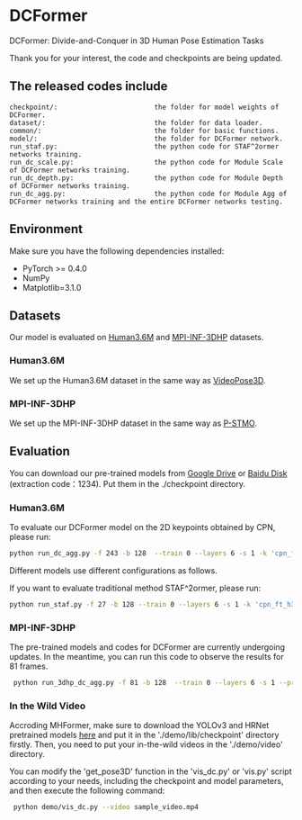 # DCFormer
DCFormer: Divide-and-Conquer in 3D Human Pose Estimation Tasks

Thank you for your interest, the code and checkpoints are being updated.

## The released codes include
    checkpoint/:                        the folder for model weights of DCFormer.
    dataset/:                           the folder for data loader.
    common/:                            the folder for basic functions.
    model/:                             the folder for DCFormer network.
    run_staf.py:                        the python code for STAF^2ormer networks training.
    run_dc_scale.py:                    the python code for Module Scale of DCFormer networks training.
    run_dc_depth.py:                    the python code for Module Depth of DCFormer networks training.
    run_dc_agg.py:                      the python code for Module Agg of DCFormer networks training and the entire DCFormer networks testing.

## Environment
Make sure you have the following dependencies installed:
* PyTorch >= 0.4.0
* NumPy
* Matplotlib=3.1.0

## Datasets
Our model is evaluated on [Human3.6M](http://vision.imar.ro/human3.6m) and [MPI-INF-3DHP](https://vcai.mpi-inf.mpg.de/3dhp-dataset/) datasets.
### Human3.6M
We set up the Human3.6M dataset in the same way as [VideoPose3D](https://github.com/facebookresearch/VideoPose3D/blob/master/DATASETS.md). 
### MPI-INF-3DHP
We set up the MPI-INF-3DHP dataset in the same way as [P-STMO](https://github.com/paTRICK-swk/P-STMO). 

## Evaluation
You can download our pre-trained models from [Google Drive]() or [Baidu Disk]() (extraction code：1234). Put them in the ./checkpoint directory.
### Human3.6M
To evaluate our DCFormer model on the 2D keypoints obtained by CPN, please run:
```bash
python run_dc_agg.py -f 243 -b 128  --train 0 --layers 6 -s 1 -k 'cpn_ft_h36m_dbb' --reload 1 --previous_dir_scale ./checkpoint/model_243_DCFormer/agg_scale_1_4030.pth --previous_dir_depth ./checkpoint/model_243_DCFormer/agg_depth_1_4030.pth --previous_dir_agg ./checkpoint/model_243_DCFormer/agg_1_4030.pth
```
Different models use different configurations as follows.

If you want to evaluate traditional method STAF^2ormer, please run:
```bash
python run_staf.py -f 27 -b 128 --train 0 --layers 6 -s 1 -k 'cpn_ft_h36m_dbb' --reload 1 --previous_dir ./checkpoint/model_27_DCFormer/staf_6_4385.pth
```
### MPI-INF-3DHP
The pre-trained models and codes for DCFormer are currently undergoing updates. In the meantime, you can run this code to observe the results for 81 frames.

```bash
 python run_3dhp_dc_agg.py -f 81 -b 128  --train 0 --layers 6 -s 1 --previous_dir_scale ./checkpoint/model_81_DCFormer/3dhp_agg_scale_4_2132.pth --previous_dir_depth ./checkpoint/model_81_DCFormer/3dhp_agg_depth_4_2132.pth --reload 1 --previous_dir_agg ./checkpoint/model_81_DCFormer/3dhp_agg_4_2132.pth
```
### In the Wild Video
Accroding MHFormer, make sure to download the YOLOv3 and HRNet pretrained models [here](https://drive.google.com/drive/folders/1_ENAMOsPM7FXmdYRbkwbFHgzQq_B_NQA) and put it in the './demo/lib/checkpoint' directory firstly. Then, you need to put your in-the-wild videos in the './demo/video' directory.

You can modify the 'get_pose3D' function in the 'vis_dc.py' or 'vis.py' script according to your needs, including the checkpoint and model parameters, and then execute the following command:

```bash
 python demo/vis_dc.py --video sample_video.mp4
```





